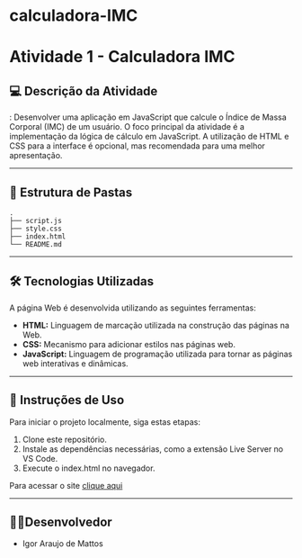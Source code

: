 # calculadora-IMC

# Atividade 1 - Calculadora IMC

## 💻 Descrição da Atividade

: Desenvolver uma aplicação em JavaScript que calcule o Índice de Massa Corporal (IMC) de um usuário. O foco principal da atividade é a implementação da lógica de cálculo em JavaScript. A utilização de HTML e CSS para a interface é opcional, mas recomendada para uma melhor apresentação.

---

## 📁 Estrutura de Pastas

```
.
├── script.js
├── style.css
├── index.html
└── README.md
```

---

## 🛠 Tecnologias Utilizadas

A página Web é desenvolvida utilizando as seguintes ferramentas:

- **HTML:** Linguagem de marcação utilizada na construção das páginas na Web.
- **CSS:** Mecanismo para adicionar estilos nas páginas web.
- **JavaScript:** Linguagem de programação utilizada para tornar as páginas web interativas e dinâmicas.

---

## 📖 Instruções de Uso

Para iniciar o projeto localmente, siga estas etapas:

1. Clone este repositório.
2. Instale as dependências necessárias, como a extensão Live Server no VS Code.
3. Execute o index.html no navegador.

Para acessar o site [clique aqui](https://igormatt0s.github.io/calculadora-IMC/)

---

## 👨‍💻Desenvolvedor

- Igor Araujo de Mattos

